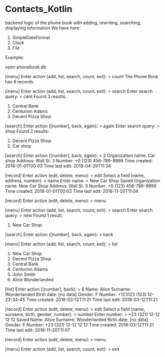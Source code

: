 # Contacts_Kotlin

backend logic of the phone book with adding, rewriting, searching, displaying information
We have here:
1) SimpleDateFormat
2) Clock
3) File



Example:

open phonebook.db

[menu] Enter action (add, list, search, count, exit): > count
The Phone Book has 6 records.

[menu] Enter action (add, list, search, count, exit): > search
Enter search query: > cent
Found 3 results:
1. Central Bank
2. Centurion Adams
3. Decent Pizza Shop

[search] Enter action ([number], back, again): > again
Enter search query: > shop
Found 2 results:
1. Decent Pizza Shop
2. Car shop

[search] Enter action ([number], back, again): > 2
Organization name: Car shop
Address: Wall St. 3
Number: +0 (123) 456-789-9999
Time created: 2018-01-01T00:03
Time last edit: 2018-04-29T11:34

[record] Enter action (edit, delete, menu): > edit
Select a field (name, address, number): > name
Enter name: > New Car Shop
Saved
Organization name: New Car Shop
Address: Wall St. 3
Number: +0 (123) 456-789-9999
Time created: 2018-01-01T00:03
Time last edit: 2018-11-20T11:04

[record] Enter action (edit, delete, menu): > menu

[menu] Enter action (add, list, search, count, exit): > search
Enter search query: > new
Found 1 result:
1. New Car Shop

[search] Enter action ([number], back, again): > back

[menu] Enter action (add, list, search, count, exit): > list
1. New Car Shop
2. Decent Pizza Shop
3. Central Bank
4. Centurion Adams
5. John Smith
6. Alice Wonderlanded

[list] Enter action ([number], back): > 6
Name: Alice
Surname: Wonderlanded
Birth date: [no data]
Gender: F
Number: +123123 (123) 12-23-34-45
Time created: 2018-03-12T11:21
Time last edit: 2018-03-12T11:21

[record] Enter action (edit, delete, menu): > edit
Select a field (name, surname, birth, gender, number): > number
Enter number: > +23 (321) 12-12 12 12
Saved
Name: Alice
Surname: Wonderlanded
Birth date: [no data]
Gender: F
Number: +23 (321) 12-12 12 12
Time created: 2018-03-12T11:21
Time last edit: 2018-11-20T11:07

[record] Enter action (edit, delete, menu): > menu

[menu] Enter action (add, list, search, count, exit): > exit
